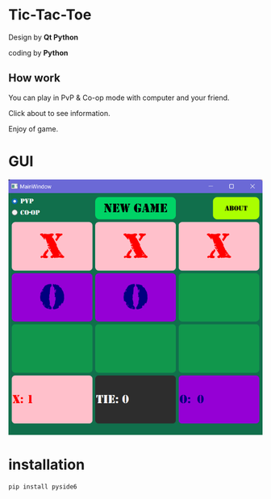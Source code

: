 # Tic-Tac-Toe

Design by **Qt Python**

coding by **Python**

## How work

You can play in PvP & Co-op mode with computer and your friend.

Click about to see information.

Enjoy of game.

# GUI

![GUI](https://github.com/SinaHosseini/Qt/blob/d9b28ae02a2a92ad110dfae1a5a4de07f345054d/Tic%20Tac%20Toe/tictactoe_png.png?raw=True)

# installation

```
pip install pyside6
```
